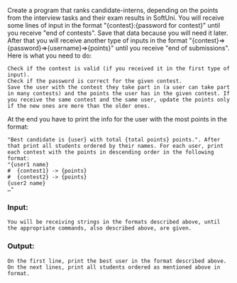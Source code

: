 Create a program that ranks candidate-interns, depending on the points from the interview tasks and their exam results in SoftUni. You will receive some lines of input in the format "{contest}:{password for contest}" until you receive "end of contests". Save that data because you will need it later. After that you will receive another type of inputs in the format "{contest}=>{password}=>{username}=>{points}" until you receive "end of submissions". Here is what you need to do:

	Check if the contest is valid (if you received it in the first type of input).
	Check if the password is correct for the given contest.
	Save the user with the contest they take part in (a user can take part in many contests) and the points the user has in the given contest. If you receive the same contest and the same user, update the points only if the new ones are more than the older ones.

At the end you have to print the info for the user with the most points in the format:

	"Best candidate is {user} with total {total points} points.". After that print all students ordered by their names. For each user, print each contest with the points in descending order in the following format:
	"{user1 name}
	#  {contest1} -> {points}
	#  {contest2} -> {points}
	{user2 name}
	…"
### Input:

	You will be receiving strings in the formats described above, until the appropriate commands, also described above, are given.

### Output:

	On the first line, print the best user in the format described above. 
	On the next lines, print all students ordered as mentioned above in format.
